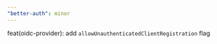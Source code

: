 ```yaml
---
"better-auth": minor
---
```


feat(oidc-provider): add `allowUnauthenticatedClientRegistration` flag
